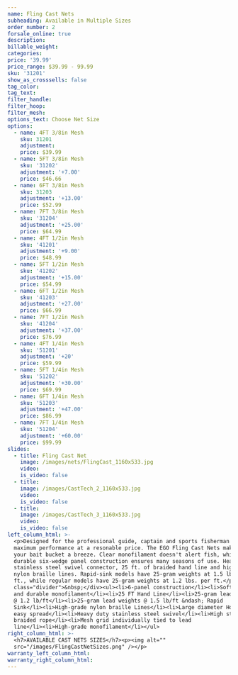 ```yaml
---
name: Fling Cast Nets
subheading: Available in Multiple Sizes
order_number: 2
forsale_online: true
description:
billable_weight:
categories:
price: '39.99'
price_range: $39.99 - 99.99
sku: '31201'
show_as_crosssells: false
tag_color:
tag_text:
filter_handle:
filter_hoop:
filter_mesh:
options_text: Choose Net Size
options:
  - name: 4FT 3/8in Mesh
    sku: 31201
    adjustment:
    price: $39.99
  - name: 5FT 3/8in Mesh
    sku: '31202'
    adjustment: '+7.00'
    price: $46.66
  - name: 6FT 3/8in Mesh
    sku: 31203
    adjustment: '+13.00'
    price: $52.99
  - name: 7FT 3/8in Mesh
    sku: '31204'
    adjustment: '+25.00'
    price: $64.99
  - name: 4FT 1/2in Mesh
    sku: '41201'
    adjustment: '+9.00'
    price: $48.99
  - name: 5FT 1/2in Mesh
    sku: '41202'
    adjustment: '+15.00'
    price: $54.99
  - name: 6FT 1/2in Mesh
    sku: '41203'
    adjustment: '+27.00'
    price: $66.99
  - name: 7FT 1/2in Mesh
    sku: '41204'
    adjustment: '+37.00'
    price: $76.99
  - name: 4FT 1/4in Mesh
    sku: '51201'
    adjustment: '+20'
    price: $59.99
  - name: 5FT 1/4in Mesh
    sku: '51202'
    adjustment: '+30.00'
    price: $69.99
  - name: 6FT 1/4in Mesh
    sku: '51203'
    adjustment: '+47.00'
    price: $86.99
  - name: 7FT 1/4in Mesh
    sku: '51204'
    adjustment: '+60.00'
    price: $99.99
slides:
  - title: Fling Cast Net
    image: /images/nets/FlingCast_1160x533.jpg
    video:
    is_video: false
  - title:
    image: /images/CastTech_2_1160x533.jpg
    video:
    is_video: false
  - title:
    image: /images/CastTech_3_1160x533.jpg
    video:
    is_video: false
left_column_html: >-
  <p>Designed for the professional guide, captain and sports fisherman demanding
  maximum performance at a resonable price. The EGO Fling Cast Nets make filling
  your bait bucket a breeze. Clear monofilament doesn't alert fish, while the
  durable six-wedge panel construction ensures many seasons of use. Heavy-duty
  stainless steel swivel connector, 25 ft. of braided hand line and high-grade
  nylon braille lines. Rapid-sink models have 25-gram weights at 1.5 lbs. per
  ft., while regular models have 25-gram weights at 1.2 lbs. per ft.</p><div
  class="divider">&nbsp;</div><ul><li>6-panel construction</li><li>Soft, clear
  and durable monofilament</li><li>25 FT Hand Line</li><li>25-gram lead weights
  @ 1.2 lb/ft</li><li>25-gram lead weights @ 1.5 lb/ft &ndash; Rapid
  Sink</li><li>High-grade nylon braille Lines</li><li>Large diameter Horn for
  easy spread</li><li>Heavy duty stainless steel swivel</li><li>High strength
  braided rope</li><li>Mesh grid individually tied to lead
  line</li><li>High-grade monofilament</li></ul>
right_column_html: >-
  <h7>AVAILABLE CAST NETS SIZES</h7><p><img alt=""
  src="/images/FlingCastNetSizes.png" /></p>
warranty_left_column_html:
warranty_right_column_html:
---
```

